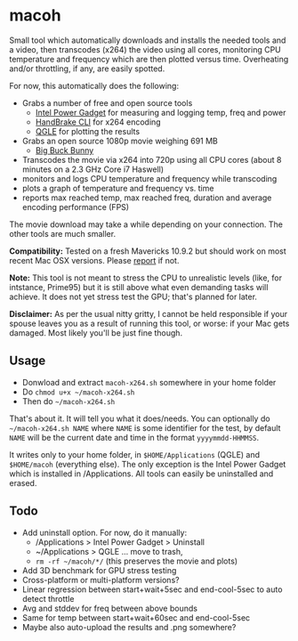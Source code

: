 macoh
=====

Small tool which automatically downloads and installs the needed tools and a video, then transcodes (x264) the video using all cores, monitoring CPU temperature and frequency which are then plotted versus time. Overheating and/or throttling, if any, are easily spotted.

For now, this automatically does the following:

- Grabs a number of free and open source tools
  - [Intel Power Gadget](https://software.intel.com/en-us/articles/intel-power-gadget-20) for measuring and logging temp, freq and power
  - [HandBrake CLI](http://handbrake.fr) for x264 encoding
  - [QGLE](http://glx.sourceforge.net) for plotting the results
- Grabs an open source 1080p movie weighing 691 MB
  - [Big Buck Bunny](http://www.bigbuckbunny.org)
- Transcodes the movie via x264 into 720p using all CPU cores (about 8 minutes on a 2.3 GHz Core i7 Haswell)
- monitors and logs CPU temperature and frequency while transcoding
- plots a graph of temperature and frequency vs. time
- reports max reached temp, max reached freq, duration and average encoding performance (FPS)

The movie download may take a while depending on your connection. The other tools are much smaller.

**Compatibility:** Tested on a fresh Mavericks 10.9.2 but should work on most recent Mac OSX versions. Please [report](https://github.com/qnxor/macoh/issues) if not.

**Note:** This tool is not meant to stress the CPU to unrealistic levels (like, for intstance, Prime95) but it is still above what even demanding tasks will achieve. It does not yet stress test the GPU; that's planned for later.

**Disclaimer:** As per the usual nitty gritty, I cannot be held responsible if your spouse leaves you as a result of running this tool, or worse: if your Mac gets damaged. Most likely you'll be just fine though.

## Usage

- Donwload and extract `macoh-x264.sh` somewhere in your home folder
- Do `chmod u+x ~/macoh-x264.sh`
- Then do `~/macoh-x264.sh`

That's about it. It will tell you what it does/needs. You can optionally do `~/macoh-x264.sh NAME` where `NAME` is some identifier for the test, by default `NAME` will be the current date and time in the format `yyyymmdd-HHMMSS`.

It writes only to your home folder, in `$HOME/Applications` (QGLE) and `$HOME/macoh` (everything else). The only exception is the Intel Power Gadget which is installed in /Applications. All tools can easily be uninstalled and erased.

## Todo

- Add uninstall option. For now, do it manually:
  - /Applications > Intel Power Gadget > Uninstall
  - ~/Applications > QGLE ... move to trash,
  - `rm -rf ~/macoh/*/` (this preserves the movie and plots)
- Add 3D benchmark for GPU stress testing
- Cross-platform or multi-platform versions?
- Linear regression between start+wait+5sec and end-cool-5sec to auto detect throttle
- Avg and stddev for freq between above bounds
- Same for temp between start+wait+60sec and end-cool-5sec
- Maybe also auto-upload the results and .png somewhere?
